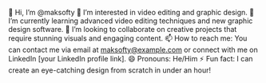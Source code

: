 👋 Hi, I’m @maksofty
👀 I’m interested in video editing and graphic design.
🌱 I’m currently learning advanced video editing techniques and new graphic design software.
💞️ I’m looking to collaborate on creative projects that require stunning visuals and engaging content.
📫 How to reach me: You can contact me via email at maksofty@example.com or connect with me on LinkedIn [your LinkedIn profile link].
😄 Pronouns: He/Him
⚡ Fun fact: I can create an eye-catching design from scratch in under an hour!
<!---
maksofty/maksofty is a ✨ special ✨ repository because its `README.md` (this file) appears on your GitHub profile.
You can click the Preview link to take a look at your changes.
--->
